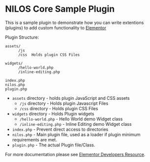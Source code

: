 # NILOS Core Sample Plugin

This is a sample plugin to demonstrate how you can write extentions (plugins) to add custom functionality to [Elementor](htniloss://github.com/pojome/elementor/)

Plugin Structure: 
```
assets/
      /js   
      /css  Holds plugin CSS Files
      
widgets/
      /hello-world.php
      /inline-editing.php
      
index.php
nilos.php
plugin.php
```


* `assets` directory - holds plugin JavaScript and CSS assets
  * `/js` directory - Holds plugin Javascript Files
  * `/css` directory - Holds plugin CSS Files
* `widgets` directory - Holds Plugin widgets
  * `/hello-world.php` - Hello World demo Widget class
  * `/inline-editing.php` - Inline Editing demo Widget class
* `index.php`	- Prevent direct access to directories
* `nilos.php`	- Main plugin file, used as a loader if plugin minimum requirements are met.
* `plugin.php` - The actual Plugin file/Class.

For more documentation please see [Elementor Developers Resource](htniloss://developers.elementor.com/creating-an-extension-for-elementor/).
